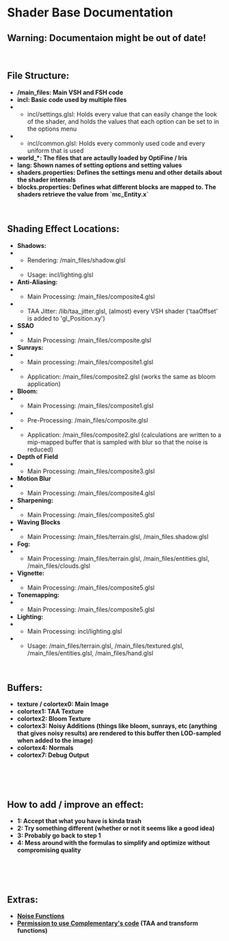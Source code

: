# Shader Base Documentation

## Warning: Documentaion might be out of date!

<br>

## File Structure:

- **/main_files:  Main VSH and FSH code**
- **incl:  Basic code used by multiple files**
- - incl/settings.glsl:  Holds every value that can easily change the look of the shader, and holds the values that each option can be set to in the options menu
- - incl/common.glsl:  Holds every commonly used code and every uniform that is used
- **world_*:  The files that are actaully loaded by OptiFine / Iris**
- **lang:  Shown names of setting options and setting values**
- **shaders.properties:  Defines the settings menu and other details about the shader internals**
- **blocks.properties:  Defines what different blocks are mapped to. The shaders retrieve the value from \`mc_Entity.x\`**

<br>

## Shading Effect Locations:

- **Shadows:**
- - Rendering:  /main_files/shadow.glsl
- - Usage:  incl/lighting.glsl
- **Anti-Aliasing:**
- - Main Processing:  /main_files/composite4.glsl
- - TAA Jitter:  /lib/taa_jitter.glsl,  (almost) every VSH shader ('taaOffset' is added to 'gl_Position.xy')
- **SSAO**
- - Main Processing: /main_files/composite.glsl
- **Sunrays:**
- - Main processing:  /main_files/composite1.glsl
- - Application:  /main_files/composite2.glsl (works the same as bloom application)
- **Bloom:**
- - Main Processing:  /main_files/composite1.glsl
- - Pre-Processing:  /main_files/composite.glsl
- - Application:  /main_files/composite2.glsl (calculations are written to a mip-mapped buffer that is sampled with blur so that the noise is reduced)
- **Depth of Field**
- - Main Processing:  /main_files/composite3.glsl
- **Motion Blur**
- - Main Processing:  /main_files/composite4.glsl
- **Sharpening:**
- - Main Processing:  /main_files/composite5.glsl
- **Waving Blocks**
- - Main Processing:  /main_files/terrain.glsl,  /main_files.shadow.glsl
- **Fog:**
- - Main Processing:  /main_files/terrain.glsl,  /main_files/entities.glsl,  /main_files/clouds.glsl
- **Vignette:**
- - Main Processing:  /main_files/composite5.glsl
- **Tonemapping:**
- - Main Processing:  /main_files/composite5.glsl
- **Lighting:**
- - Main Processing:  incl/lighting.glsl
- - Usage:  /main_files/terrain.glsl,  /main_files/textured.glsl,  /main_files/entities.glsl,  /main_files/hand.glsl

<br>

## Buffers:

- **texture / colortex0:  Main Image** 
- **colortex1:  TAA Texture**
- **colortex2:  Bloom Texture**
- **colortex3:  Noisy Additions (things like bloom, sunrays, etc (anything that gives noisy results) are rendered to this buffer then LOD-sampled when added to the image)**
- **colortex4:  Normals**
- **colortex7:  Debug Output**

<br>
<br>
<br>

## How to add / improve an effect:

- **1: Accept that what you have is kinda trash**
- **2: Try something different (whether or not it seems like a good idea)**
- **3: Probably go back to step 1**
- **4: Mess around with the formulas to simplify and optimize without compromising quality**

<br>
<br>
<br>

## Extras:

- **[Noise Functions](https://gist.github.com/patriciogonzalezvivo/670c22f3966e662d2f83)**
- **[Permission to use Complementary's code](https://discord.com/channels/744189556768636941/744189557913681972/1135737539412643880) (TAA and transform functions)**
